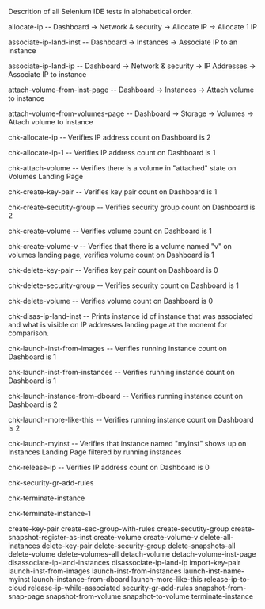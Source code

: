 Descrition of all Selenium IDE tests in alphabetical order.


allocate-ip -- Dashboard -> Network & security -> Allocate IP -> Allocate 1 IP

associate-ip-land-inst -- Dashboard -> Instances -> Associate IP to an instance

associate-ip-land-ip -- Dashboard -> Network & security -> IP Addresses -> Associate IP to instance

attach-volume-from-inst-page -- Dashboard -> Instances -> Attach volume to instance

attach-volume-from-volumes-page -- Dashboard -> Storage -> Volumes -> Attach volume to instance


chk-allocate-ip -- Verifies IP address count on Dashboard is 2

chk-allocate-ip-1 -- Verifies IP address count on Dashboard is 1

chk-attach-volume -- Verifies there is a volume in "attached" state on Volumes Landing Page

chk-create-key-pair -- Verifies key pair count on Dashboard is 1

chk-create-secutity-group -- Verifies security group count on Dashboard is 2

chk-create-volume -- Verifies volume count on Dashboard is 1

chk-create-volume-v -- Verifies that there is a volume named "v" on volumes landing page, verifies volume count on Dashboard is 1

chk-delete-key-pair -- Verifies key pair count on Dashboard is 0

chk-delete-security-group -- Verifies security count on Dashboard is 1

chk-delete-volume -- Verifies volume count on Dashboard is 0

chk-disas-ip-land-inst -- Prints instance id of instance that was associated and what is visible on IP addresses landing page at the monemt for comparison.

chk-launch-inst-from-images -- Verifies running instance count on Dashboard is 1

chk-launch-inst-from-instances -- Verifies running instance count on Dashboard is 1

chk-launch-instance-from-dboard -- Verifies running instance count on Dashboard is 2

chk-launch-more-like-this -- Verifies running instance count on Dashboard is 2

chk-launch-myinst -- Verifies that instance named "myinst" shows up on Instances Landing Page filtered by running instances

chk-release-ip -- Verifies IP address count on Dashboard is 0

chk-security-gr-add-rules

chk-terminate-instance

chk-terminate-instance-1

create-key-pair
create-sec-group-with-rules
create-secutity-group
create-snapshot-register-as-inst
create-volume
create-volume-v
delete-all-inatances
delete-key-pair
delete-security-group
delete-snapshots-all
delete-volume
delete-volumes-all
detach-volume
detach-volume-inst-page
disassociate-ip-land-instances
disassociate-ip-land-ip
import-key-pair
launch-inst-from-images
launch-inst-from-instances
launch-inst-name-myinst
launch-instance-from-dboard
launch-more-like-this
release-ip-to-cloud
release-ip-while-associated
security-gr-add-rules
snapshot-from-snap-page
snapshot-from-volume
snapshot-to-volume
terminate-instance


